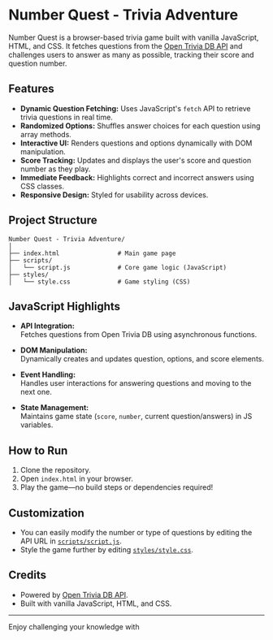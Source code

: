 # Number Quest - Trivia Adventure

Number Quest is a browser-based trivia game built with vanilla JavaScript, HTML, and CSS. It fetches questions from the [Open Trivia DB API](https://opentdb.com/) and challenges users to answer as many as possible, tracking their score and question number.

## Features

- **Dynamic Question Fetching:** Uses JavaScript's `fetch` API to retrieve trivia questions in real time.
- **Randomized Options:** Shuffles answer choices for each question using array methods.
- **Interactive UI:** Renders questions and options dynamically with DOM manipulation.
- **Score Tracking:** Updates and displays the user's score and question number as they play.
- **Immediate Feedback:** Highlights correct and incorrect answers using CSS classes.
- **Responsive Design:** Styled for usability across devices.

## Project Structure

```
Number Quest - Trivia Adventure/
│
├── index.html                # Main game page
├── scripts/
│   └── script.js             # Core game logic (JavaScript)
├── styles/
│   └── style.css             # Game styling (CSS)
```

## JavaScript Highlights

- **API Integration:**  
  Fetches questions from Open Trivia DB using asynchronous functions.

- **DOM Manipulation:**  
  Dynamically creates and updates question, options, and score elements.

- **Event Handling:**  
  Handles user interactions for answering questions and moving to the next one.

- **State Management:**  
  Maintains game state (`score`, `number`, current question/answers) in JS variables.

## How to Run

1. Clone the repository.
2. Open `index.html` in your browser.
3. Play the game—no build steps or dependencies required!

## Customization

- You can easily modify the number or type of questions by editing the API URL in [`scripts/script.js`](scripts/script.js).
- Style the game further by editing [`styles/style.css`](styles/style.css).

## Credits

- Powered by [Open Trivia DB API](https://opentdb.com/).
- Built with vanilla JavaScript, HTML, and CSS.

---

Enjoy challenging your knowledge with

